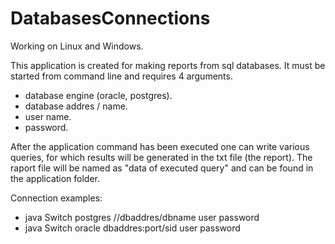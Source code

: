 # DatabasesConnections

Working on Linux and Windows.

This application is created for making reports from sql databases. It must be started from command line and requires 4 arguments.
- database engine (oracle, postgres).
- database addres / name.
- user name.
- password.

After the application command has been executed one can write various queries, for which results will be generated in the 
txt file (the report). The raport file will be named as "data of executed query" and can be found in the application folder.

Connection examples:

- java Switch postgres //dbaddres/dbname user password
- java Switch oracle dbaddres:port/sid user password


